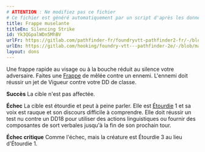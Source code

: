```yaml
---
# ATTENTION : Ne modifiez pas ce fichier
# Ce fichier est généré automatiquement par un script d'après les données du module Foundry VTT officiel et de sa traduction
title: Frappe muselante
titleEn: Silencing Strike
id: Yk3QGpalWDn5MhBV
urlFr: https://gitlab.com/pathfinder-fr/foundryvtt-pathfinder2-fr/-/blob/master/data/feats/Yk3QGpalWDn5MhBV.htm
urlEn: https://gitlab.com/hooking/foundry-vtt---pathfinder-2e/-/blob/master/packs/data/feats.db/silencing-strike.json
layout: dons
---
```

Une frappe rapide au visage ou à la bouche réduit au silence votre adversaire. Faites une [Frappe](../actions/frapper.html) de mêlée contre un ennemi. L'ennemi doit réussir un jet de Vigueur contre votre DD de classe.

**Succès** La cible n'est pas affectée.

**Échec** La cible est étourdie et peut à peine parler. Elle est [Étourdie](../conditions/étourdi.html) 1 et sa voix est rauque et son discours difficile à comprendre. Elle doit réussir un test nu contre un DD18 pour utiliser des actions linguistiques ou fournir des composantes de sort verbales jusqu'à la fin de son prochain tour.

**Échec critique** Comme l'échec, mais la créature est Étourdie 3 au lieu d'Étourdie 1.
